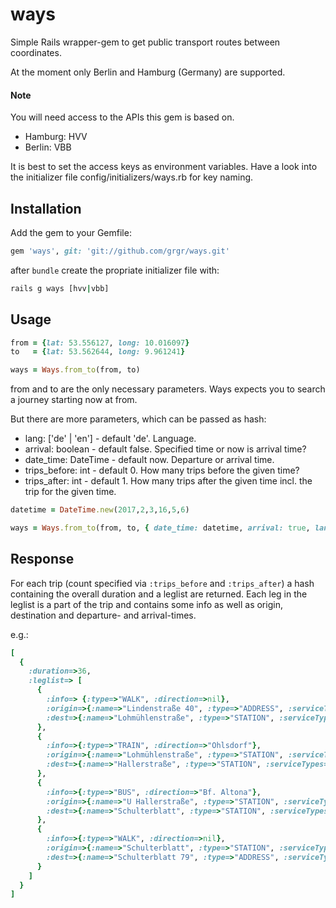 # ways
Simple Rails wrapper-gem to get public transport routes between coordinates. 

At the moment only Berlin and Hamburg (Germany) are supported.

#### Note
You will need access to the APIs this gem is based on.
* Hamburg: HVV
* Berlin: VBB

It is best to set the access keys as environment variables. Have a look into the initializer file config/initializers/ways.rb for key naming. 


## Installation

Add the gem to your Gemfile:

```ruby
gem 'ways', git: 'git://github.com/grgr/ways.git'
```

after `bundle` create the propriate initializer file with:

```bash
rails g ways [hvv|vbb]
```

## Usage
```ruby
from = {lat: 53.556127, long: 10.016097}
to   = {lat: 53.562644, long: 9.961241}

ways = Ways.from_to(from, to)
```
from and to are the only necessary parameters. Ways expects you to search a journey starting now at from.

But there are more parameters, which can be passed as hash:

* lang: ['de' | 'en'] - default 'de'. Language.
* arrival: boolean - default false. Specified time or now is arrival time?
* date_time: DateTime - default now. Departure or arrival time.
* trips_before: int - default 0. How many trips before the given time?
* trips_after: int - default 1. How many trips after the given time incl. the trip for the given time. 

```ruby
datetime = DateTime.new(2017,2,3,16,5,6)

ways = Ways.from_to(from, to, { date_time: datetime, arrival: true, lang: 'en', trips_before: 2, trips_after: 3 })
```

## Response

For each trip (count specified via `:trips_before` and `:trips_after`) a hash containing the overall duration and a leglist are returned. Each leg in the leglist is a part of the trip and contains some info as well as origin, destination and departure- and arrival-times.

e.g.:

```ruby
[
  {
    :duration=>36,
    :leglist=> [
      {
        :info=> {:type=>"WALK", :direction=>nil}, 
        :origin=>{:name=>"Lindenstraße 40", :type=>"ADDRESS", :serviceTypes=>nil, :time=>"13:40", :date=>"18.01.2017"}, 
        :dest=>{:name=>"Lohmühlenstraße", :type=>"STATION", :serviceTypes=>"U", :time=>"13:47", :date=>"18.01.2017"}
      },
      {
        :info=>{:type=>"TRAIN", :direction=>"Ohlsdorf"}, 
        :origin=>{:name=>"Lohmühlenstraße", :type=>"STATION", :serviceTypes=>"U", :time=>"13:47", :date=>"18.01.2017"}, 
        :dest=>{:name=>"Hallerstraße", :type=>"STATION", :serviceTypes=>"U", :time=>"13:58", :date=>"18.01.2017"}
      },
      {
        :info=>{:type=>"BUS", :direction=>"Bf. Altona"}, 
        :origin=>{:name=>"U Hallerstraße", :type=>"STATION", :serviceTypes=>"BUS", :time=>"14:03", :date=>"18.01.2017"}, 
        :dest=>{:name=>"Schulterblatt", :type=>"STATION", :serviceTypes=>"BUS", :time=>"14:13", :date=>"18.01.2017"}
      },
      {
        :info=>{:type=>"WALK", :direction=>nil}, 
        :origin=>{:name=>"Schulterblatt", :type=>"STATION", :serviceTypes=>"BUS", :time=>"14:13", :date=>"18.01.2017"}, 
        :dest=>{:name=>"Schulterblatt 79", :type=>"ADDRESS", :serviceTypes=>nil, :time=>"14:16", :date=>"18.01.2017"}
      }
    ]
  }
]

```
